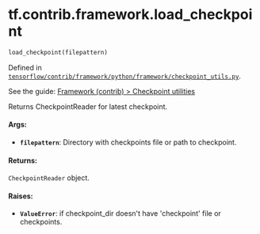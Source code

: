 <div itemscope itemtype="http://developers.google.com/ReferenceObject">
<meta itemprop="name" content="tf.contrib.framework.load_checkpoint" />
</div>

# tf.contrib.framework.load_checkpoint

``` python
load_checkpoint(filepattern)
```



Defined in [`tensorflow/contrib/framework/python/framework/checkpoint_utils.py`](https://www.tensorflow.org/code/tensorflow/contrib/framework/python/framework/checkpoint_utils.py).

See the guide: [Framework (contrib) > Checkpoint utilities](../../../../../api_guides/python/contrib.framework.md#Checkpoint_utilities)

Returns CheckpointReader for latest checkpoint.

#### Args:

* <b>`filepattern`</b>: Directory with checkpoints file or path to checkpoint.


#### Returns:

  `CheckpointReader` object.


#### Raises:

* <b>`ValueError`</b>: if checkpoint_dir doesn't have 'checkpoint' file or checkpoints.